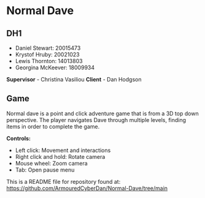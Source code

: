 # Normal Dave

## DH1
- Daniel Stewart: 20015473
- Krystof Hruby: 20021023
- Lewis Thornton: 14013803
- Georgina McKeever: 18009934

**Supervisor** - Christina Vasiliou
**Client** - Dan Hodgson

## Game
Normal dave is a point and click adventure game that is from a 3D top down perspective. The player navigates Dave through multiple levels, finding items in order to complete the game.

**Controls:**
- Left click: Movement and interactions
- Right click and hold: Rotate camera
- Mouse wheel: Zoom camera
- Tab: Open pause menu

This is a README file for repository found at: https://github.com/ArmouredCyberDan/Normal-Dave/tree/main
